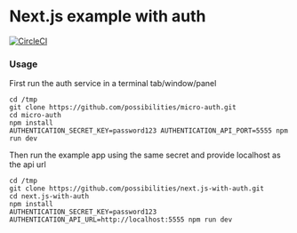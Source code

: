 # Next.js example with auth

[![CircleCI](https://circleci.com/gh/possibilities/next.js-with-auth.svg?style=svg)](https://circleci.com/gh/possibilities/next.js-with-auth)

### Usage

First run the auth service in a terminal tab/window/panel

```
cd /tmp
git clone https://github.com/possibilities/micro-auth.git
cd micro-auth
npm install
AUTHENTICATION_SECRET_KEY=password123 AUTHENTICATION_API_PORT=5555 npm run dev
```

Then run the example app using the same secret and provide localhost as the api url

```
cd /tmp
git clone https://github.com/possibilities/next.js-with-auth.git
cd next.js-with-auth
npm install
AUTHENTICATION_SECRET_KEY=password123 AUTHENTICATION_API_URL=http://localhost:5555 npm run dev
```
